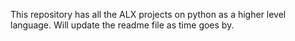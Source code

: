 This repository has all the ALX projects on python as a higher level language.
Will update the readme file as time goes by.
